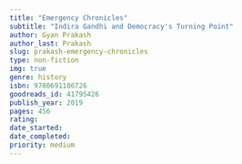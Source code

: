 ```yaml
---
title: "Emergency Chronicles"
subtitle: "Indira Gandhi and Democracy's Turning Point"
author: Gyan Prakash
author_last: Prakash
slug: prakash-emergency-chronicles
type: non-fiction
img: true
genre: history
isbn: 9780691186726
goodreads_id: 41795426
publish_year: 2019
pages: 456
rating: 
date_started:
date_completed:
priority: medium
---
```


